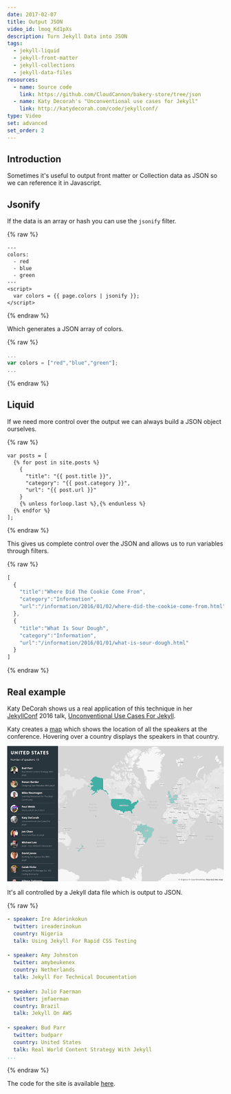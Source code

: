 ```yaml
---
date: 2017-02-07
title: Output JSON
video_id: lmoq_Kd1pXs
description: Turn Jekyll Data into JSON
tags:
  - jekyll-liquid
  - jekyll-front-matter
  - jekyll-collections
  - jekyll-data-files
resources:
  - name: Source code
    link: https://github.com/CloudCannon/bakery-store/tree/json
  - name: Katy Decorah's "Unconventional use cases for Jekyll"
    link: http://katydecorah.com/code/jekyllconf/
type: Video
set: advanced
set_order: 2
---
```

## Introduction

Sometimes it's useful to output front matter or Collection data as JSON so we can reference it in Javascript.


## Jsonify

If the data is an array or hash you can use the `jsonify` filter.

{% raw %}
~~~liquid
---
colors:
  - red
  - blue
  - green
---
<script>
  var colors = {{ page.colors | jsonify }};
</script>
~~~
{% endraw %}

Which generates a JSON array of colors.

{% raw %}
~~~javascript
...
var colors = ["red","blue","green"];
...
~~~
{% endraw %}

## Liquid

If we need more control over the output we can always build a JSON object ourselves.

{% raw %}
~~~liquid
var posts = [
  {% for post in site.posts %}
    {
      "title": "{{ post.title }}",
      "category": "{{ post.category }}",
      "url": "{{ post.url }}"
    }
    {% unless forloop.last %},{% endunless %}
  {% endfor %}
];
~~~
{% endraw %}

This gives us complete control over the JSON and allows us to run variables through filters.

{% raw %}
~~~javascript
[
  {
    "title":"Where Did The Cookie Come From",
    "category":"Information",
    "url":"/information/2016/01/02/where-did-the-cookie-come-from.html"
  },
  {
    "title":"What Is Sour Dough",
    "category":"Information",
    "url":"/information/2016/01/01/what-is-sour-dough.html"
  }
]
~~~
{% endraw %}

## Real example

Katy DeCorah shows us a real application of this technique in her [JekyllConf](http://jekyllconf.com) 2016 talk, [Unconventional Use Cases For Jekyll](https://www.youtube.com/watch?v=s84wFRD8vfE).

Katy creates a [map](http://katydecorah.com/unconventional/jekyllconf/) which shows the location of all the speakers at the conference. Hovering over a country displays the speakers in that country.

![JekyllConf 2016 map](/images/tutorials/json/map.png)

It's all controlled by a Jekyll data file which is output to JSON.

{% raw %}
~~~yaml
- speaker: Ire Aderinkokun
  twitter: ireaderinokun
  country: Nigeria
  talk: Using Jekyll For Rapid CSS Testing

- speaker: Amy Johnston
  twitter: amybeukenex
  country: Netherlands
  talk: Jekyll For Technical Documentation

- speaker: Julio Faerman
  twitter: jmfaerman
  country: Brazil
  talk: Jekyll On AWS

- speaker: Bud Parr
  twitter: budparr
  country: United States
  talk: Real World Content Strategy With Jekyll
...
~~~
{% endraw %}

The code for the site is available [here](https://github.com/katydecorah/unconventional/).
